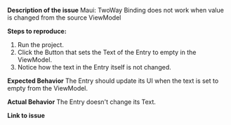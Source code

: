 **Description of the issue**
Maui: TwoWay Binding does not work when value is changed from the source ViewModel

**Steps to reproduce:**
1. Run the project.
2. Click the Button that sets the Text of the Entry to empty in the ViewModel.
3. Notice how the text in the Entry itself is not changed.

**Expected Behavior**
The Entry should update its UI when the text is set to empty from the ViewModel.

**Actual Behavior**
The Entry doesn't change its Text.

**Link to issue**
